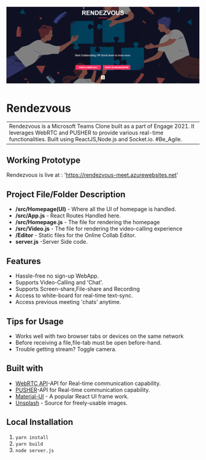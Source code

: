 
# ![RENDEZVOUS](Cover.png)
# Rendezvous
<table>
<tr>
<td>
  Rendezvous is a Microsoft Teams Clone built as a part of Engage 2021. It leverages WebRTC and PUSHER to provide various 
  real-time functionalities. Built using ReactJS,Node.js and Socket.io. #Be_Agile.
</td>
</tr>
</table>


## Working Prototype
Rendezvous is live at : 'https://rendezvous-meet.azurewebsites.net'

## Project File/Folder Description

<ul>
  <li><b>/src/Homepage(UI)</b> - Where all the UI of homepage is handled.</li>
  <li><b>/src/App.js</b> - React Routes Handled here.</li>
  <li><b>/src/Homepage.js</b> - The file for rendering the homepage</li>
  <li><b>/src/Video.js</b> - The file for rendering the video-calling experience</li>
  <li><b>/Editor</b> - Static files for the Online Collab Editor.</li>
  <li><b>server.js</b> -Server Side code.
</ul>

## Features
- Hassle-free no sign-up WebApp.
- Supports Video-Calling and 'Chat'.
- Supports Screen-share,File-share and Recording
- Access to white-board for real-time text-sync.
- Access previous meeting 'chats' anytime.

## Tips for Usage
- Works well with two browser tabs or devices on the same network
- Before receiving a file,file-tab must be open before-hand.
- Trouble getting stream? Toggle camera.



## Built with

- [WebRTC API](https://webrtc.org/)-API for Real-time communication capability.
- [PUSHER](https://pusher.com/)-API for Real-time communication capability.
- [Material-UI](https://material-ui.com/) - A popular React UI frame work.
- [Unsplash](https://unsplash.com/) - Source for freely-usable images.

## Local Installation

1. `yarn install`
2. `yarn build`
3. `node server.js`





